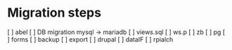 # Migration steps

[ ] abel
    [ ] DB migration mysql -> mariadb
    [ ] views.sql
    [ ] ws.p
    [ ] zb
    [ ] pg
    [ ] forms
    [ ] backup
    [ ] export
    [ ] drupal
    [ ] dataIF
[ ] rpialch

